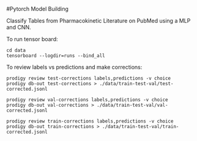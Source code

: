 #Pytorch Model Building 

Classify Tables from Pharmacokinetic Literature on PubMed using a MLP and CNN. 

To run tensor board: 
```
cd data
tensorboard --logdir=runs --bind_all
```

To review labels vs predictions and make corrections: 
```
prodigy review test-corrections labels,predictions -v choice
prodigy db-out test-corrections > ./data/train-test-val/test-corrected.jsonl

prodigy review val-corrections labels,predictions -v choice
prodigy db-out val-corrections > ./data/train-test-val/val-corrected.jsonl

prodigy review train-corrections labels,predictions -v choice
prodigy db-out train-corrections > ./data/train-test-val/train-corrected.jsonl
```
